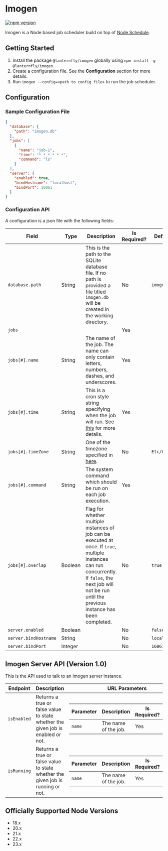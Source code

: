 # Imogen

[![npm version](https://img.shields.io/npm/v/@lanternfly/imogen.svg?style=flat)](https://www.npmjs.com/package/@lanternfly/imogen)

Imogen is a Node based job scheduler build on top of [Node Schedule](https://www.npmjs.com/package/node-schedule).

## Getting Started

1. Install the package `@lanternfly/imogen` globally using `npm install -g @lanternfly/imogen`.
2. Create a configuration file. See the **Configuration** section for more details.
3. Run `imogen --config=<path to config file>` to run the job scheduler.

## Configuration

### Sample Configuration File

```json
{
  "database": {
    "path": "imogen.db"
  },
  "jobs": [
    {
      "name": "job-1",
      "time": "* * * * * *",
      "command": "ls"
    }
  ],
  "server": {
    "enabled": true,
    "bindHostname": "localhost",
    "bindPort": 16061
  }
}
```

### Configuration API

A configuration is a json file with the following fields:

| Field                 | Type    | Description                                                                                                                                                                                                      | Is Required? | Default     |
|-----------------------|---------|------------------------------------------------------------------------------------------------------------------------------------------------------------------------------------------------------------------|--------------|-------------|
| `database.path`       | String  | This is the path to the SQLite database file. If no path is provided a file titled `imogen.db` will be created in the working directory.                                                                         | No           | `imogen.db` |
| `jobs`                |         |                                                                                                                                                                                                                  | Yes          |             |
| `jobs[#].name`        | String  | The name of the job. The name can only contain letters, numbers, dashes, and underscores.                                                                                                                        | Yes          |             |
| `jobs[#].time`        | String  | This is a cron style string specifying when the job will run. See [this](https://www.npmjs.com/package/node-schedule#cron-style-scheduling) for more details.                                                    | Yes          |             |
| `jobs[#].timeZone`    | String  | One of the timezone specified in [here](https://en.wikipedia.org/wiki/List_of_tz_database_time_zones).                                                                                                           | No           | `Etc/UTC`   |
| `jobs[#].command`     | String  | The system command which should be run on each job execution.                                                                                                                                                    | Yes          |             |
| `jobs[#].overlap`     | Boolean | Flag for whether multiple instances of job can be executed at once. If `true`, multiple instances can run concurrently. If `false`, the next job will not be run until the previous instance has been completed. | No           | `true`      |
| `server.enabled`      | Boolean |                                                                                                                                                                                                                  | No           | `false`     |
| `server.bindHostname` | String  |                                                                                                                                                                                                                  | No           | `localhost` |
| `server.bindPort`     | Integer |                                                                                                                                                                                                                  | No           | `16061`     |

## Imogen Server API (Version 1.0)
This is the API used to talk to an Imogen server instance.

<table>
    <thead>
        <tr>
            <th>Endpoint</th>
            <th>Description</th>
            <th>URL Parameters</th>
        </tr>
    </thead>
    <tbody>
        <tr>
            <td><code>isEnabled</code></td>
            <td>Returns a true or false value to state whether the given job is enabled or not.</td>
            <td>
                <table>
                    <thead>
                        <tr>
                            <th>Parameter</th>
                            <th>Description</th>
                            <th>Is Required?</th>
                            <th>Default Value</th>
                        </tr>
                    </thead>
                    <tbody>
                        <tr>
                            <td><code>name</code></td>
                            <td>The name of the job.</td>
                            <td>Yes</td>
                            <td></td>
                        </tr>
                    </tbody>
                </table>
            </td>
        </tr>
        <tr>
            <td><code>isRunning</code></td>
            <td>Returns a true or false value to state whether the given job is running or not.</td>
            <td>
                <table>
                    <thead>
                        <tr>
                            <th>Parameter</th>
                            <th>Description</th>
                            <th>Is Required?</th>
                            <th>Default Value</th>
                        </tr>
                    </thead>
                    <tbody>
                        <tr>
                            <td><code>name</code></td>
                            <td>The name of the job.</td>
                            <td>Yes</td>
                            <td></td>
                        </tr>
                    </tbody>
                </table>
            </td>
        </tr>
    </tbody>
</table>

## Officially Supported Node Versions

- 18.x
- 20.x
- 21.x
- 22.x
- 23.x